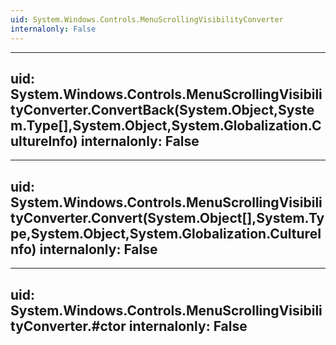 ```yaml
---
uid: System.Windows.Controls.MenuScrollingVisibilityConverter
internalonly: False
---
```


---
uid: System.Windows.Controls.MenuScrollingVisibilityConverter.ConvertBack(System.Object,System.Type[],System.Object,System.Globalization.CultureInfo)
internalonly: False
---

---
uid: System.Windows.Controls.MenuScrollingVisibilityConverter.Convert(System.Object[],System.Type,System.Object,System.Globalization.CultureInfo)
internalonly: False
---

---
uid: System.Windows.Controls.MenuScrollingVisibilityConverter.#ctor
internalonly: False
---
